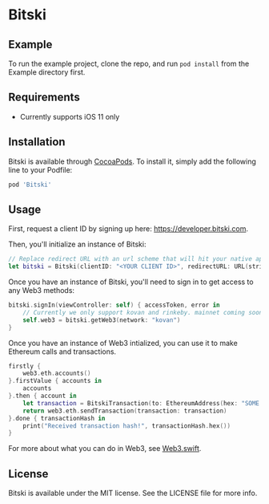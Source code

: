 # Bitski

## Example

To run the example project, clone the repo, and run `pod install` from the Example directory first.

## Requirements

- Currently supports iOS 11 only

## Installation

Bitski is available through [CocoaPods](https://cocoapods.org). To install
it, simply add the following line to your Podfile:

```ruby
pod 'Bitski'
```

## Usage

First, request a client ID by signing up here: https://developer.bitski.com.

Then, you'll initialize an instance of Bitski:

```swift
// Replace redirect URL with an url scheme that will hit your native app
let bitski = Bitski(clientID: "<YOUR CLIENT ID>", redirectURL: URL(string: "exampleapp://application/callback")!)
```
Once you have an instance of Bitski, you'll need to sign in to get access to any Web3 methods:

```swift
bitski.signIn(viewController: self) { accessToken, error in
    // Currently we only support kovan and rinkeby. mainnet coming soon.
    self.web3 = bitski.getWeb3(network: "kovan")
}
```

Once you have an instance of Web3 intialized, you can use it to make Ethereum calls and transactions.

```swift
firstly {
    web3.eth.accounts()
}.firstValue { accounts in
    accounts
}.then { account in
    let transaction = BitskiTransaction(to: EthereumAddress(hex: "SOME ADDRESS", eip55: false), from: account, value: 0, gasLimit: 20000)
    return web3.eth.sendTransaction(transaction: transaction)
}.done { transactionHash in
    print("Received transaction hash!", transactionHash.hex())
}
```

For more about what you can do in Web3, see [Web3.swift](https://github.com/Boilertalk/Web3.swift).

## License

Bitski is available under the MIT license. See the LICENSE file for more info.

